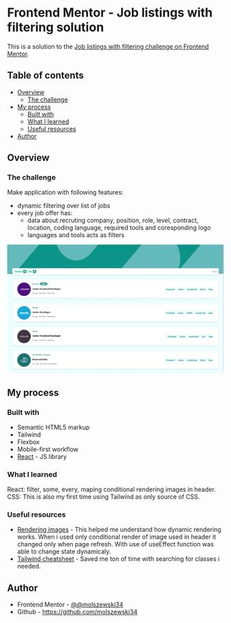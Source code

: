 # Frontend Mentor - Job listings with filtering solution

This is a solution to the [Job listings with filtering challenge on Frontend Mentor](https://www.frontendmentor.io/challenges/job-listings-with-filtering-ivstIPCt).

## Table of contents

- [Overview](#overview)
  - [The challenge](#the-challenge)
- [My process](#my-process)
  - [Built with](#built-with)
  - [What I learned](#what-i-learned)
  - [Useful resources](#useful-resources)
- [Author](#author)


## Overview

### The challenge

Make application with following features:
- dynamic filtering over list of jobs
- every job offer has:
  - data about recruting company, position, role, level, contract, location, coding language, required tools and coresponding logo 
  - languages and tools acts as filters 

![](./screenshot.jpg)

## My process

### Built with

- Semantic HTML5 markup
- Tailwind
- Flexbox
- Mobile-first workflow
- [React](https://reactjs.org/) - JS library

### What I learned
React: filter, some, every, maping conditional rendering images in header.
CSS: This is also my first time using Tailwind as only source of CSS. 

### Useful resources

- [Rendering images](https://itnext.io/responsive-background-images-using-react-hooks-941af365ea1f) - This helped me understand how dynamic rendering works. When i used only conditional render of image used in header it changed only when page refresh. With use of useEffect function was able to change state dynamicaly.
- [Tailwind cheatsheet](https://nerdcave.com/tailwind-cheat-sheet) - Saved me ton of time with searching for classes i needed.

## Author

- Frontend Mentor - [@@molszewski34](https://www.frontendmentor.io/profile/molszewski34)
- Github - https://github.com/molszewski34




